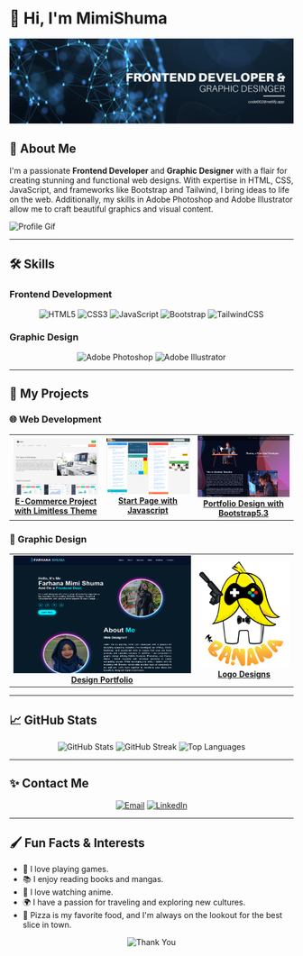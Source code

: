 # 👋 Hi, I'm MimiShuma

![Banner](https://github.com/MimiShuma/MimiShuma/blob/56d10b112529dcdafdcae8238def6e62198d7192/images/banner.png)

## 🎨 About Me
I'm a passionate **Frontend Developer** and **Graphic Designer** with a flair for creating stunning and functional web designs. With expertise in HTML, CSS, JavaScript, and frameworks like Bootstrap and Tailwind, I bring ideas to life on the web. Additionally, my skills in Adobe Photoshop and Adobe Illustrator allow me to craft beautiful graphics and visual content.

![Profile Gif](https://raw.githubusercontent.com/Mangeshrex/dotfiles/main/etc/cat.gif)

---

## 🛠 Skills

### Frontend Development
<p align="center">
  <img src="https://img.icons8.com/color/48/000000/html-5.png" alt="HTML5"/>
  <img src="https://img.icons8.com/color/48/000000/css3.png" alt="CSS3"/>
  <img src="https://img.icons8.com/color/48/000000/javascript.png" alt="JavaScript"/>
  <img src="https://img.icons8.com/color/48/000000/bootstrap.png" alt="Bootstrap"/>
  <img src="https://img.icons8.com/color/48/000000/tailwindcss.png" alt="TailwindCSS"/>
</p>

### Graphic Design
<p align="center">
  <img src="https://img.icons8.com/color/48/000000/adobe-photoshop.png" alt="Adobe Photoshop"/>
  <img src="https://img.icons8.com/color/48/000000/adobe-illustrator.png" alt="Adobe Illustrator"/>
</p>

---

## 🚀 My Projects

### 🌐 Web Development
<table>
  <tr>
    <td align="center">
      <a href="https://themeist-ecommerce.netlify.app/">
        <img src="https://github.com/MimiShuma/MimiShuma/blob/43cda294802e4f5514bd1ce910801776b346bf20/images/themeist2.png" alt="Project 1"/><br>
        <strong>E-Commerce Project with Limitless Theme</strong>
      </a>
    </td>
    <td align="center">
      <a href="https://startpagelimitless.netlify.app/">
        <img src="https://github.com/MimiShuma/MimiShuma/blob/41b00282d33c5222d8a4dbf6d7257a2e64e26f71/images/startpage.png" alt="Project 2"/><br>
        <strong>Start Page with Javascript</strong>
      </a>
    </td>
    <td align="center">
      <a href="https://shumamimi.netlify.app/">
        <img src="https://github.com/MimiShuma/MimiShuma/blob/e392ad16236d574cb8bba314a0ab770dfccdbc10/images/protfolio.png" alt="Project 3"/><br>
        <strong>Portfolio Design with Bootstrap5.3</strong>
      </a>
    </td>
  </tr>
</table>

### 🎨 Graphic Design
<table>
  <tr>
    <td align="center">
      <a href="https://code002.netlify.app/">
        <img src="https://github.com/MimiShuma/MimiShuma/blob/19d27b521d6564eb981c32341f10f2ecde9be7bc/images/portfolio-design.png" alt="Design Portfolio"/><br>
        <strong>Design Portfolio</strong>
      </a>
    </td>
    <td align="center">
      <a href="#">
        <img src="https://github.com/MimiShuma/MimiShuma/blob/e7e1cbe2cd6dd2acdae76f93430a35af328d75d1/images/MR-BANANA.png" alt="Logo Designs"/><br>
        <strong>Logo Designs</strong>
      </a>
    </td>
  </tr>
</table>

---

## 📈 GitHub Stats
<p align="center">
  <img src="https://github-readme-stats.vercel.app/api?username=MimiShuma&show_icons=true&theme=radical" alt="GitHub Stats">
  <img src="https://github-readme-streak-stats.herokuapp.com/?user=MimiShuma&theme=radical" alt="GitHub Streak">
  <img src="https://github-readme-stats.vercel.app/api/top-langs/?username=MimiShuma&layout=compact&theme=radical" alt="Top Languages">
</p>

---

## ✨ Contact Me
<p align="center">
  <a href="mailto:shuma.ttt@gmail.com"><img src="https://img.icons8.com/fluent/48/000000/email.png" alt="Email"/></a>
  <a href="https://www.linkedin.com/in/itz-mimi"><img src="https://img.icons8.com/color/48/000000/linkedin.png" alt="LinkedIn"/></a>
</p>

---

## 🖌️ Fun Facts & Interests
- 🎸 I love playing games.
- 📚 I enjoy reading books and mangas.
- 🎥 I love watching anime.
- 🌍 I have a passion for traveling and exploring new cultures.
- 🍕 Pizza is my favorite food, and I'm always on the lookout for the best slice in town.

<p align="center">
  <img src="https://media.giphy.com/media/j2pOGeGYKe2xCCKwfi/giphy.gif" alt="Thank You">
</p>
